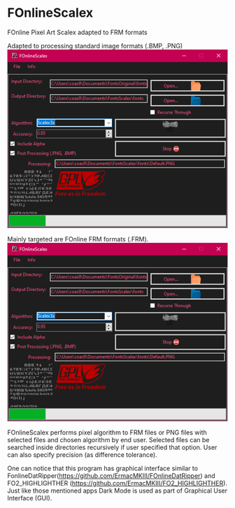 # FOnlineScalex
FOnline Pixel Art Scalex adapted to FRM formats

Adapted to processing standard image formats (.BMP, .PNG)
![alt text](/Misc/Demo1.png?raw=false "FOnline Pixel Art Scalex processing standard image formats")

Mainly targeted are FOnline FRM formats (.FRM).
![alt text](/Misc/Demo1.png?raw=false "FOnline Pixel Art Scalex processing FRM formats")

FOnlineScalex performs pixel algorithm to FRM files or PNG files with selected files and chosen algorithm by end user.
Selected files can be searched inside directories recursively if user specified that option.
User can also specify precision (as difference tolerance).

One can notice that this program has graphical interface similar to FonlineDatRipper(https://github.com/ErmacMKIII/FOnlineDatRipper) and FO2_HIGHLIGHTHER (https://github.com/ErmacMKIII/FO2_HIGHLIGHTHER).
Just like those mentioned apps Dark Mode is used as part of Graphical User Interface (GUI).
